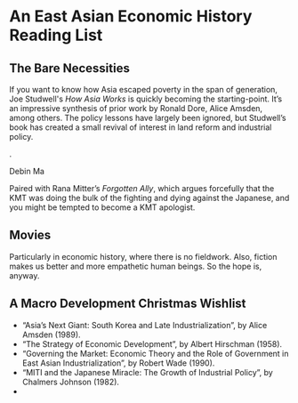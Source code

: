 # An East Asian Economic History Reading List

## The Bare Necessities

If you want to know how Asia escaped poverty in the span of generation,  Joe Studwell's *How Asia Works* is quickly becoming the starting-point. It’s an impressive synthesis of prior work by Ronald Dore, Alice Amsden, among others. The policy lessons have largely been ignored, but Studwell’s book has created a small revival of interest in land reform and industrial policy.

.

Debin Ma

Paired with Rana Mitter’s *Forgotten Ally*, which argues forcefully that the KMT was doing the bulk of the fighting and dying against the Japanese, and you might be tempted to become a KMT apologist. 



## Movies

Particularly in economic history, where there is no fieldwork. Also, fiction makes us better and more empathetic human beings. So the hope is, anyway.





## A Macro Development Christmas Wishlist

* “Asia’s Next Giant: South Korea and Late Industrialization”, by Alice Amsden (1989).
* “The Strategy of Economic Development”, by Albert Hirschman (1958).
* “Governing the Market: Economic Theory and the Role of Government in East Asian Industrialization”, by Robert Wade (1990).
* “MITI and the Japanese Miracle: The Growth of Industrial Policy”, by Chalmers Johnson (1982).
* 